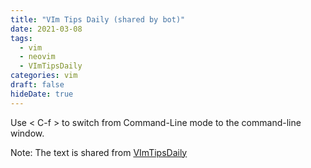 ```yaml
---
title: "VIm Tips Daily (shared by bot)"
date: 2021-03-08
tags:
  - vim
  - neovim
  - VImTipsDaily
categories: vim
draft: false
hideDate: true
---
```


Use &lt; C-f &gt; to switch from Command-Line mode to the command-line window.

Note: The text is shared from [VImTipsDaily](https://twitter.com/VImTipsDaily)


